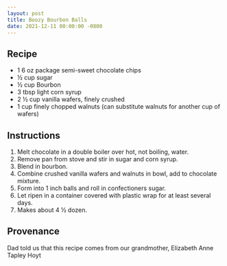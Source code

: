 ```yaml
---
layout: post
title: Boozy Bourbon Balls
date: 2021-12-11 00:00:00 -0800
---
```

## Recipe

- 1 6 oz package semi-sweet chocolate chips
- ½ cup sugar
- ½ cup Bourbon
- 3 tbsp light corn syrup
- 2 ½ cup vanilla wafers, finely crushed
- 1 cup finely chopped walnuts (can substitute walnuts for another cup of wafers)

## Instructions

1. Melt chocolate in a double boiler over hot, not boiling, water.
2. Remove pan from stove and stir in sugar and corn syrup.
3. Blend in bourbon.
4. Combine crushed vanilla wafers and walnuts in bowl, add to chocolate mixture.
5. Form into 1 inch balls and roll in confectioners sugar.
6. Let ripen in a container covered with plastic wrap for at least several days.
7. Makes about 4 ½ dozen.

## Provenance

Dad told us that this recipe comes from our grandmother, Elizabeth Anne Tapley Hoyt
